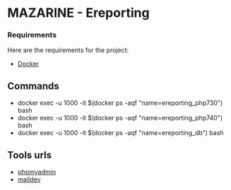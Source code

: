 # MAZARINE - Ereporting

### Requirements

Here are the requirements for the project:

- [Docker](http://www.php.net)

## Commands

- docker exec -u 1000 -it $(docker ps -aqf "name=ereporting_php730") bash
- docker exec -u 1000 -it $(docker ps -aqf "name=ereporting_php740") bash
- docker exec -u 1000 -it $(docker ps -aqf "name=ereporting_db") bash

## Tools urls 
- [phpmyadmin](http://localhost:8080)
- [maildev](http://localhost:8002)

